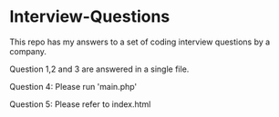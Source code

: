 # Interview-Questions

This repo has my answers to a set of coding interview questions by a company.

Question 1,2 and 3 are answered in a single file.

Question 4:  Please run 'main.php'

Question 5:  Please refer to index.html
